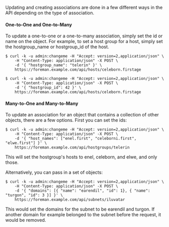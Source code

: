 Updating and creating associations are done in a few different ways in the API
depending on the type of association.

#### One-to-One and One-to-Many

To update a one-to-one or a one-to-many association, simply set the id or name
on the object. For example, to set a host group for a host, simply set the
hostgroup_name or hostgroup_id of the host.

    $ curl -k -u admin:changeme -H "Accept: version=2,application/json" \
        -H "Content-Type: application/json" -X POST \
        -d '{ "hostgroup_name": "telerin" }' \
        https://foreman.example.com/api/hosts/celeborn.firstage

    $ curl -k -u admin:changeme -H "Accept: version=2,application/json" \
        -H "Content-Type: application/json" -X POST \
        -d '{ "hostgroup_id": 42 }' \
        https://foreman.example.com/api/hosts/celeborn.firstage

#### Many-to-One and Many-to-Many

To update an association for an object that contains a collection of other
objects, there are a few options. First you can set the ids:

    $ curl -k -u admin:changeme -H "Accept: version=2,application/json" \
        -H "Content-Type: application/json" -X POST \
        -d '{ "host_names": ["enel.first", "celeborni.first", "elwe.first"] }' \
        https://foreman.example.com/api/hostgroups/telerin

This will set the hostgroup's hosts to enel, celeborn, and elwe, and only
those.

Alternatively, you can pass in a set of objects:

    $ curl -k -u admin:changeme -H "Accept: version=2,application/json" \
        -H "Content-Type: application/json" -X POST \
        -d '{ "domains": [{ "name": "earendil", "id": 1}, { "name": "turgon", "id": 3 }] }' \
        https://foreman.example.com/api/subnets/iluvatar

This would set the domains for the subnet to be earendil and turgon. If another
domain for example belonged to the subnet before the request, it would be
removed.
